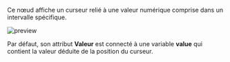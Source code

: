 Ce nœud affiche un curseur relié à une valeur numérique comprise dans un intervalle spécifique.

![preview](/images/slider/preview.gif)

Par défaut, son attribut **Valeur** est connecté à une variable **value** qui contient la valeur déduite de la position du curseur.
